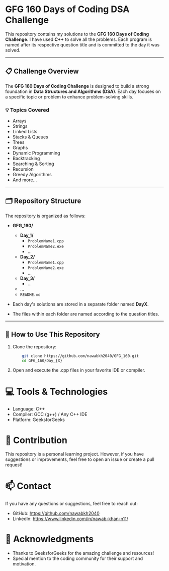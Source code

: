 # GFG 160 Days of Coding DSA Challenge

This repository contains my solutions to the **GFG 160 Days of Coding Challenge**. I have used **C++** to solve all the problems. Each program is named after its respective question title and is committed to the day it was solved.

---

## 📋 Challenge Overview

The **GFG 160 Days of Coding Challenge** is designed to build a strong foundation in **Data Structures and Algorithms (DSA)**. Each day focuses on a specific topic or problem to enhance problem-solving skills.

### 💡 Topics Covered
- Arrays
- Strings
- Linked Lists
- Stacks & Queues
- Trees
- Graphs
- Dynamic Programming
- Backtracking
- Searching & Sorting
- Recursion
- Greedy Algorithms
- And more...

---

## 🗂️ Repository Structure

The repository is organized as follows:

- **GFG_160/**
  - **Day_1/**
    - `ProblemName1.cpp`
    - `ProblemName2.exe`
    - ...
  - **Day_2/**
    - `ProblemName1.cpp`
    - `ProblemName2.exe`
    - ...
  - **Day_3/**
    - ...
  - ...
  - `README.md`



- Each day's solutions are stored in a separate folder named **DayX**.
- The files within each folder are named according to the question titles.
---

## 🚀 How to Use This Repository

1. Clone the repository:
   ```bash
       git clone https://github.com/nawabkh2040/GFG_160.git
       cd GFG_160/Day_{X}
   ```
2. Open and execute the .cpp files in your favorite IDE or compiler.

# 💻 Tools & Technologies
 * Language: C++
 * Compiler: GCC (g++) / Any C++ IDE
 * Platform: GeeksforGeeks

# 🤝 Contribution
This repository is a personal learning project. However, if you have suggestions or improvements, feel free to open an issue or create a pull request!

# 📫 Contact
If you have any questions or suggestions, feel free to reach out:

 * GitHub: https://github.com/nawabkh2040
 * LinkedIn: https://www.linkedin.com/in/nawab-khan-n11/
# 🌟 Acknowledgments
 * Thanks to GeeksforGeeks for the amazing challenge and resources!
 * Special mention to the coding community for their support and motivation.
